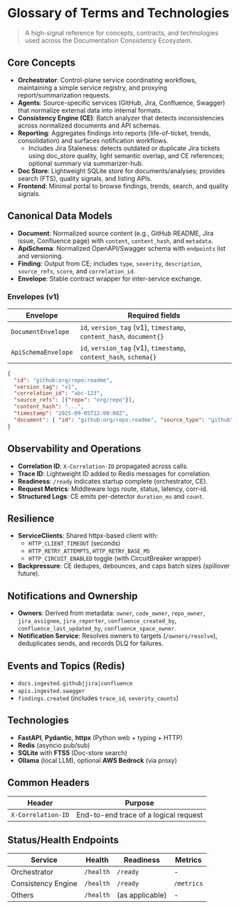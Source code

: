 # Glossary of Terms and Technologies

> A high-signal reference for concepts, contracts, and technologies used across the Documentation Consistency Ecosystem.

## Core Concepts
- **Orchestrator**: Control-plane service coordinating workflows, maintaining a simple service registry, and proxying report/summarization requests.
- **Agents**: Source-specific services (GitHub, Jira, Confluence, Swagger) that normalize external data into internal formats.
- **Consistency Engine (CE)**: Batch analyzer that detects inconsistencies across normalized documents and API schemas.
- **Reporting**: Aggregates findings into reports (life-of-ticket, trends, consolidation) and surfaces notification workflows.
  - Includes Jira Staleness: detects outdated or duplicate Jira tickets using doc_store quality, light semantic overlap, and CE references; optional summary via summarizer-hub.
- **Doc Store**: Lightweight SQLite store for documents/analyses; provides search (FTS), quality signals, and listing APIs.
- **Frontend**: Minimal portal to browse findings, trends, search, and quality signals.

## Canonical Data Models
- **Document**: Normalized source content (e.g., GitHub README, Jira issue, Confluence page) with `content`, `content_hash`, and `metadata`.
- **ApiSchema**: Normalized OpenAPI/Swagger schema with `endpoints` list and versioning.
- **Finding**: Output from CE; includes `type`, `severity`, `description`, `source_refs`, `score`, and `correlation_id`.
- **Envelope**: Stable contract wrapper for inter-service exchange.

### Envelopes (v1)
| Envelope | Required fields |
|---|---|
| `DocumentEnvelope` | `id`, `version_tag` (v1), `timestamp`, `content_hash`, `document{}` |
| `ApiSchemaEnvelope` | `id`, `version_tag` (v1), `timestamp`, `content_hash`, `schema{}` |

```json
{
  "id": "github:org/repo:readme",
  "version_tag": "v1",
  "correlation_id": "abc-123",
  "source_refs": [{"repo": "org/repo"}],
  "content_hash": "...",
  "timestamp": "2025-09-05T12:00:00Z",
  "document": { "id": "github:org/repo:readme", "source_type": "github", "content": "..." }
}
```

## Observability and Operations
- **Correlation ID**: `X-Correlation-ID` propagated across calls.
- **Trace ID**: Lightweight ID added to Redis messages for correlation.
- **Readiness**: `/ready` indicates startup complete (orchestrator, CE).
- **Request Metrics**: Middleware logs route, status, latency, corr-id.
- **Structured Logs**: CE emits per-detector `duration_ms` and `count`.

## Resilience
- **ServiceClients**: Shared httpx-based client with:
  - `HTTP_CLIENT_TIMEOUT` (seconds)
  - `HTTP_RETRY_ATTEMPTS`, `HTTP_RETRY_BASE_MS`
  - `HTTP_CIRCUIT_ENABLED` toggle (with CircuitBreaker wrapper)
- **Backpressure**: CE dedupes, debounces, and caps batch sizes (spillover future).

## Notifications and Ownership
- **Owners**: Derived from metadata: `owner`, `code_owner`, `repo_owner`, `jira_assignee`, `jira_reporter`, `confluence_created_by`, `confluence_last_updated_by`, `confluence_space_owner`.
- **Notification Service**: Resolves owners to targets (`/owners/resolve`), deduplicates sends, and records DLQ for failures.

## Events and Topics (Redis)
- `docs.ingested.github|jira|confluence`
- `apis.ingested.swagger`
- `findings.created` (includes `trace_id`, `severity_counts`)

## Technologies
- **FastAPI**, **Pydantic**, **httpx** (Python web + typing + HTTP)
- **Redis** (asyncio pub/sub)
- **SQLite** with **FTS5** (Doc-store search)
- **Ollama** (local LLM), optional **AWS Bedrock** (via proxy)

## Common Headers
| Header | Purpose |
|---|---|
| `X-Correlation-ID` | End-to-end trace of a logical request |

## Status/Health Endpoints
| Service | Health | Readiness | Metrics |
|---|---|---|---|
| Orchestrator | `/health` | `/ready` | - |
| Consistency Engine | `/health` | `/ready` | `/metrics` |
| Others | `/health` | (as applicable) | - |
